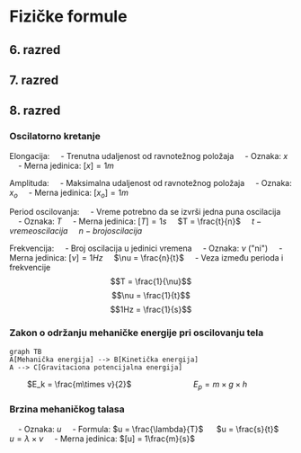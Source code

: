 # Fizičke formule
## 6. razred

## 7. razred

## 8. razred
### Oscilatorno kretanje
Elongacija:
&nbsp;&nbsp;&nbsp;&nbsp;- Trenutna udaljenost od ravnotežnog položaja
&nbsp;&nbsp;&nbsp;&nbsp;- Oznaka: $x$
&nbsp;&nbsp;&nbsp;&nbsp;- Merna jedinica: $[x] = 1m$

Amplituda:
&nbsp;&nbsp;&nbsp;&nbsp;- Maksimalna udaljenost od ravnotežnog položaja
&nbsp;&nbsp;&nbsp;&nbsp;- Oznaka: $x_o$
&nbsp;&nbsp;&nbsp;&nbsp;- Merna jedinica: $[x_o] = 1m$

Period oscilovanja:
&nbsp;&nbsp;&nbsp;&nbsp;- Vreme potrebno da se izvrši jedna puna oscilacija
&nbsp;&nbsp;&nbsp;&nbsp;- Oznaka: $T$
&nbsp;&nbsp;&nbsp;&nbsp;- Merna jedinica: $[T] = 1s$
&nbsp;&nbsp;&nbsp;&nbsp;$T = \frac{t}{n}$
&nbsp;&nbsp;&nbsp;&nbsp;$t - vreme oscilacija$
&nbsp;&nbsp;&nbsp;&nbsp;$n - broj oscilacija$

Frekvencija:
&nbsp;&nbsp;&nbsp;&nbsp;- Broj oscilacija u jedinici vremena
&nbsp;&nbsp;&nbsp;&nbsp;- Oznaka: $\nu$ ("ni")
&nbsp;&nbsp;&nbsp;&nbsp;- Merna jedinica: $[\nu] = 1Hz$
&nbsp;&nbsp;&nbsp;&nbsp;$\nu = \frac{n}{t}$
&nbsp;&nbsp;&nbsp;&nbsp;- Veza između perioda i frekvencije
&nbsp;&nbsp;&nbsp;&nbsp;$$T = \frac{1}{\nu}$$ $$\nu = \frac{1}{t}$$ $$1Hz = \frac{1}{s}$$

### Zakon o održanju mehaničke energije pri oscilovanju tela
```mermaid
graph TB
A[Mehanička energija] --> B[Kinetička energija]
A --> C[Gravitaciona potencijalna energija]
```
&nbsp;&nbsp;&nbsp;&nbsp;&nbsp;&nbsp;&nbsp;&nbsp;$E_k = \frac{m\times v}{2}$&nbsp;&nbsp;&nbsp;&nbsp;&nbsp;&nbsp;&nbsp;&nbsp;&nbsp;&nbsp;&nbsp;&nbsp;&nbsp;&nbsp;&nbsp;&nbsp;&nbsp;&nbsp;&nbsp;&nbsp;&nbsp;&nbsp;&nbsp;&nbsp;&nbsp;&nbsp;&nbsp;&nbsp;$E_p = m\times g\times h$

### Brzina mehaničkog talasa
&nbsp;&nbsp;&nbsp;&nbsp;- Oznaka: $u$
&nbsp;&nbsp;&nbsp;&nbsp;- Formula: $u = \frac{\lambda}{T}$ &nbsp;&nbsp;&nbsp;&nbsp; $u = \frac{s}{t}$ &nbsp;&nbsp;&nbsp;&nbsp; $u = \lambda \times \nu$
&nbsp;&nbsp;&nbsp;&nbsp;- Merna jedinica: $[u] = 1\frac{m}{s}$

